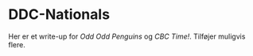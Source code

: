 # DDC-Nationals

Her er et write-up for *Odd Odd Penguins* og *CBC Time!*. Tilføjer muligvis flere.
